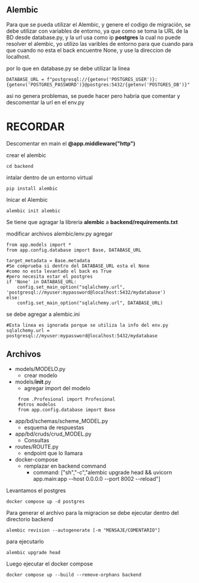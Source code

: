 ## Alembic
Para que se pueda utilizar el Alembic, y genere el codigo de migración, se debe utilizar con variables de entorno, ya que como se toma la URL de la BD desde database.py, y la url usa como ip **postgres** la cual no puede resolver el alembic, yo utilizo las varibles de entorno para que cuando para que cuando no esta el back encuentre None, y use la direccion de localhost.

por lo que en database.py
se debe utilizar la linea 
~~~
DATABASE_URL = f"postgresql://{getenv('POSTGRES_USER')}:{getenv('POSTGRES_PASSWORD')}@postgres:5432/{getenv('POSTGRES_DB')}"
~~~
asi no genera problemas, se puede hacer pero habria que comentar y descomentar la url en el env.py

# RECORDAR
Descomentar en main el **@app.middleware("http")**

crear el alembic
~~~
cd backend
~~~
intalar dentro de un entorno virtual
~~~
pip install alembic
~~~
Inicar el Alembic
~~~
alembic init alembic
~~~

Se tiene que agragar la libreria **alembic** a **backend/requirements.txt** 

modificar archivos
alembic/env.py
agregar
~~~
from app.models import *
from app.config.database import Base, DATABASE_URL

target_metadata = Base.metadata
#Se comprueba si dentro del DATABASE_URL esta el None
#como no esta levantado el back es True
#pero necesita estar el postgres
if 'None' in DATABASE_URL:
    config.set_main_option("sqlalchemy.url", 'postgresql://myuser:mypassword@localhost:5432/mydatabase')
else:
    config.set_main_option("sqlalchemy.url", DATABASE_URL)

~~~

se debe agregar a alembic.ini
~~~
#Esta linea es ignorada porque se utiliza la info del env.py
sqlalchemy.url = postgresql://myuser:mypassword@localhost:5432/mydatabase
~~~

## Archivos

- models/MODELO.py
    -  crear modelo
- models/__init__.py
   - agregar import del modelo
   ~~~
    from .Profesional import Profesional
    #otros modelos
    from app.config.database import Base
   ~~~
- app/bd/schemas/scheme_MODEL.py
   - esquema de respuestas
- app/bd/cruds/crud_MODEL.py
  -  Consultas
- routes/ROUTE.py
   - endpoint que lo llamara
- docker-compose
  -  remplazar en backend command 
     - command: ["sh","-c","alembic upgrade head && uvicorn app.main:app --host 0.0.0.0 --port 8002 --reload"]


Levantamos el postgres
~~~
docker compose up -d postgres
~~~
Para generar el archivo para la migracion se debe ejecutar dentro del directorio backend
~~~
alembic revision --autogenerate [-m "MENSAJE/COMENTARIO"]
~~~

para ejecutarlo
~~~
alembic upgrade head
~~~



Luego ejecutar el docker compose
~~~
docker compose up --build --remove-orphans backend
~~~
